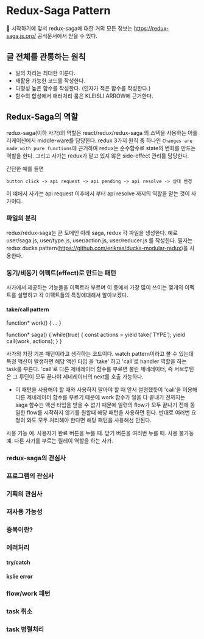 # Redux-Saga Pattern

시작하기에 앞서 redux-saga에 대한 거의 모든 정보는 
https://redux-saga.js.org/ 공식문서에서 얻을 수 있다.

## 글 전체를 관통하는 원칙
- 일의 처리는 최대한 미룬다.
- 재활용 가능한 코드를 작성한다.
- 다형성 높은 함수를 작성한다. (인자가 적은 함수를 작성한다.)
- 함수의 합성에서 애러처리 룰은 KLEISLI ARROW에 근거한다.

## Redux-Saga의 역할
redux-saga(이하 사가)의 역할은 react/redux/redux-saga 의 스텍을 사용하는 어플리케이션에서 middle-ware를 담당한다. redux 3가지 원칙 중 하나인 `Changes are made with pure functions`에 근거하여 redux는 순수함수로 state의 변화를 만드는 역할을 한다. 그리고 사가는 redux가 맡고 있지 않은 side-effect 관리를 담당한다.

간단한 예를 들면 
```
button click -> api request -> api pending -> api resolve -> 상태 변경
```

이 예에서 사가는  api request 이후에서 부터 api resolve 까지의 역할을 맡는 것이 사가이다.

### 파일의 분리
redux/redux-saga는 큰 도메인 아레 saga, redux 각 파일을 생성한다. 예로 user/saga.js, user/type.js, user/action.js, user/reducer.js 를 작성한다. 필자는 redux ducks pattern(https://github.com/erikras/ducks-modular-redux)을 사용한다.

### 동기/비동기 이펙트(effect)로 만드는 패턴
사가에서 제공하는 기능들을 이펙트라 부르며 이 중에서 가장 많이 쓰이는 몇개의 이펙트를 설명하고 각 이펙트들의 특징에대해서 알아보겠다. 

#### take/call pattern

function* work() {
  ...
}

function* saga() {
  while(true) {
    const actions = yield take('TYPE');
    yield call(work, actions);
  }
}

사가의 가장 기본 패턴이라고 생각하는 코드이다. watch pattern이라고 볼 수 있는데 특정 액션이 발생하면 해당 액션 타입 을 'take' 하고 'call'로 handler 역할을 하는 task를 부른다. 'call'로 다른 제네레이터 함수를 부르면 불린 제네레이터, 즉 서브루틴은 그 루딘이 모두 끝나야 제네레이터의 next를 호출 가능하다. 

- 이 패턴을 사용해야 할 때와 사용하지 말아야 할 때
앞서 설명했듯이 'call'을 이용해 다른 제네레이터 함수를 부르기 때문에 work 함수가 일을 다 끝내기 전까지는 saga 함수는 액션 타입을 받을 수 없기 때문에 일련의 flow가 모두 끝나기 전에 동일한 flow를 시작하지 않기를 원할때 해당 패턴을 사용하면 된다. 반대로 여러번 요청이 와도 모두 처리해야 한다면 해당 패턴을 사용해선 안된다.

사용 가능 예. 사용자가 완료 버튼을 누를 때. 닫기 버튼을 여러번 누를 때.
사용 불가능 예. 다른 사가를 부르는 릴레이 역할을 하는 사가.




### redux-saga의 관심사
### 프로그램의 관심사
### 기획의 관심사
### 재사용 가능성
### 중복이란?
### 에러처리
#### try/catch
#### kslie error
### flow/work 패턴
### task 취소
### task 병렬처리
